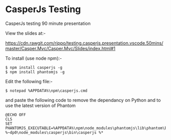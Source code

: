 CasperJs Testing
================

 CasperJs testing 90 minute presentation

View the slides at:-

https://cdn.rawgit.com/rippo/testing.casperjs.presentation.vscode.50mins/master/Casper.Mvc/Casper.Mvc/Slides/index.html#1

To install (use node npm):-
````
$ npm install casperjs -g
$ npm install phantomjs -g
````
Edit the following file:-
````
$ notepad %APPDATA%\npm\casperjs.cmd
````
and paste the following code to remove the dependancy on Python and to use the latest version of Phantom
````
@ECHO OFF
CLS
SET PHANTOMJS_EXECUTABLE=%APPDATA%\npm\node_modules\phantomjs\lib\phantom\bin\phantomjs.exe
%~dp0\node_modules\casperjs\bin\casperjs %*
````